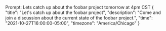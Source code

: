 Prompt: Lets catch up about the foobar project tomorrow at 4pm CST
{
    "title": "Let's catch up about the foobar project",
    "description": "Come and join a discussion about the current state of the foobar project.",
    "time": "2021-10-27T16:00:00-05:00",
    "timezone": "America/Chicago"
}
